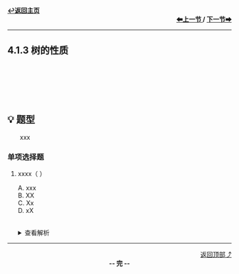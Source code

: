 <a name="top"></a>
<div align="left">
    <a href="/README.md"><b>↩返回主页</b></a>
</div>
<div align="right">
    <b>
    <a href="4.1.2%20基本术语.md">⬅上一节 </a>
    /
    <a href="../4.2%20二叉树的概念/4.2.1%20二叉树的定义及其主要特性.md"> 下一节➡</a>
    </b>
</div>
<hr>

## 4.1.3 树的性质

<br>

&emsp;&emsp;

<br>

## 💡 题型

&emsp;&emsp;xxx

### 单项选择题

1. xxxx（ ）

    A. xxx<br>
    B. XX<br>
    C. Xx<br>
    D. xX<br><br>
    <details>
    <summary>查看解析</summary>
    <p>答案：x</p>
    </details>

<hr>

<div align="right">
    <a href="#top">返回顶部⤴</a>
</div>

<div align="center">
    <b>-- 完 --</b>
</div>